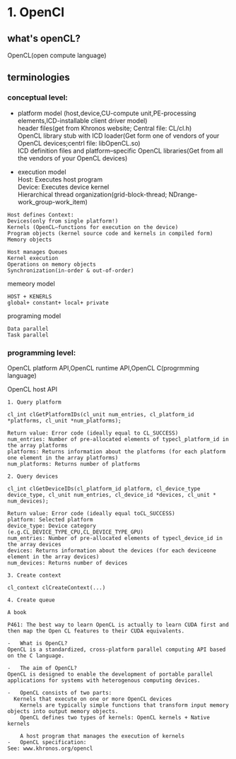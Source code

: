 # 1. OpenCl  
## what's openCL?  
OpenCL(open compute language)  

## terminologies
### conceptual level:  
- platform model
(host,device,CU-compute unit,PE-processing elements,ICD-installable client driver model)    
header files(get from Khronos website; Central file: CL/cl.h)  
OpenCL library stub with ICD loader(Get form one of vendors of your OpenCL devices;centrl file: libOpenCL.so)  
ICD definition files and platform–specific OpenCL libraries(Get from all the vendors of your OpenCL devices)  

- execution model  
Host: Executes host program  
Device: Executes device kernel  
Hierarchical thread organization(grid-block-thread; NDrange-work_group-work_item)    
  
```
Host defines Context:
Devices(only from single platform!)  
Kernels (OpenCL–functions for execution on the device)  
Program objects (kernel source code and kernels in compiled form)  
Memory objects
```
```
Host manages Queues  
Kernel execution  
Operations on memory objects  
Synchronization(in-order & out-of-order)  
```

memeory model  
```
HOST + KENERLS
global+ constant+ local+ private  
```


programing model  
```
Data parallel 
Task parallel
```

### programming level:  
OpenCL platform API,OpenCL runtime API,OpenCL C(progrmming language)  

OpenCL host API   
```
1. Query platform

cl_int clGetPlatformIDs(cl_unit num_entries, cl_platform_id *platforms, cl_unit *num_platforms);

Return value: Error code (ideally equal to CL_SUCCESS)
num_entries: Number of pre-allocated elements of typecl_platform_id in the array platforms  
platforms: Returns information about the platforms (for each platform one element in the array platforms)  
num_platforms: Returns number of platforms  

2. Query devices  

cl_int clGetDeviceIDs(cl_platform_id platform, cl_device_type device_type, cl_unit num_entries, cl_device_id *devices, cl_unit * num_devices);

Return value: Error code (ideally equal toCL_SUCCESS)
platform: Selected platform  
device_type: Device category (e.g.CL_DEVICE_TYPE_CPU,CL_DEVICE_TYPE_GPU)  
num_entries: Number of pre-allocated elements of typecl_device_id in the array devices  
devices: Returns information about the devices (for each deviceone element in the array devices)  
num_devices: Returns number of devices

3. Create context  

cl_context clCreateContext(...)  

4. Create queue  

```
```
A book

P461: The best way to learn OpenCL is actually to learn CUDA first and then map the Open CL features to their CUDA equivalents.

-	What is OpenCL?
OpenCL is a standardized, cross-platform parallel computing API based on the C language.

-	The aim of OpenCL?
OpenCL is designed to enable the development of portable parallel applications for systems with heterogenous computing devices.

-	OpenCL consists of two parts:
  Kernels that execute on one or more OpenCL devices
	Kernels are typically simple functions that transform input memory objects into output memory objects.
 	OpenCL defines two types of kernels: OpenCL kernels + Native kernels

 	A host program that manages the execution of kernels
-	OpenCL specification: 
See: www.khronos.org/opencl 
```

